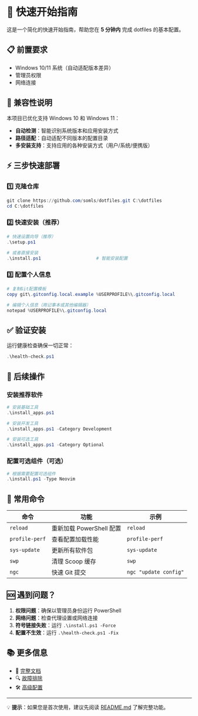 # 🚀 快速开始指南

这是一个简化的快速开始指南，帮助您在 **5 分钟内** 完成 dotfiles 的基本配置。

## 📋 前置要求

- Windows 10/11 系统（自动适配版本差异）
- 管理员权限
- 网络连接

## 🔄 兼容性说明

本项目已优化支持 Windows 10 和 Windows 11：
- **自动检测**：智能识别系统版本和应用安装方式
- **路径适配**：自动适配不同版本的配置目录
- **多安装支持**：支持应用的各种安装方式（用户/系统/便携版）

## ⚡ 三步快速部署

### 1️⃣ 克隆仓库
```powershell
git clone https://github.com/somls/dotfiles.git C:\dotfiles
cd C:\dotfiles
```

### 2️⃣ 快速安装（推荐）
```powershell
# 快速设置向导（推荐）
.\setup.ps1

# 或者直接安装
.\install.ps1                     # 智能安装配置
```

### 3️⃣ 配置个人信息
```powershell
# 复制Git配置模板
copy git\.gitconfig.local.example %USERPROFILE%\.gitconfig.local

# 编辑个人信息（用记事本或其他编辑器）
notepad %USERPROFILE%\.gitconfig.local
```

## ✅ 验证安装

运行健康检查确保一切正常：
```powershell
.\health-check.ps1
```

## 🎯 后续操作

### 安装推荐软件
```powershell
# 安装基础工具
.\install_apps.ps1

# 安装开发工具
.\install_apps.ps1 -Category Development

# 安装可选工具
.\install_apps.ps1 -Category Optional
```

### 配置可选组件（可选）
```powershell
# 根据需要配置可选组件
.\install.ps1 -Type Neovim
```

## 🔧 常用命令

| 命令 | 功能 | 示例 |
|------|------|------|
| `reload` | 重新加载 PowerShell 配置 | `reload` |
| `profile-perf` | 查看配置加载性能 | `profile-perf` |
| `sys-update` | 更新所有软件包 | `sys-update` |
| `swp` | 清理 Scoop 缓存 | `swp` |
| `ngc` | 快速 Git 提交 | `ngc "update config"` |

## 🆘 遇到问题？

1. **权限问题**：确保以管理员身份运行 PowerShell
2. **网络问题**：检查代理设置或网络连接
3. **符号链接失败**：运行 `.\install.ps1 -Force`
4. **配置不生效**：运行 `.\health-check.ps1 -Fix`

## 📚 更多信息

- 📖 [完整文档](README.md)
- 🔍 [故障排除](TROUBLESHOOTING.md)
- 🛠️ [高级配置](README.md#配置档案)

---

💡 **提示**：如果您是首次使用，建议先阅读 [README.md](README.md) 了解完整功能。